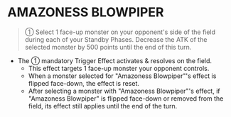 # AMAZONESS BLOWPIPER

> ① Select 1 face-up monster on your opponent's side of the field during each of your Standby Phases. Decrease the ATK of the selected monster by 500 points until the end of this turn.

*   The ① mandatory Trigger Effect activates & resolves on the field.
    *   This effect targets 1 face-up monster your opponent controls.
    *   When a monster selected for "Amazoness Blowpiper"'s effect is flipped face-down, the effect is reset.
    *   After selecting a monster with "Amazoness Blowpiper"'s effect, if "Amazoness Blowpiper" is flipped face-down or removed from the field, its effect still applies until the end of the turn.
